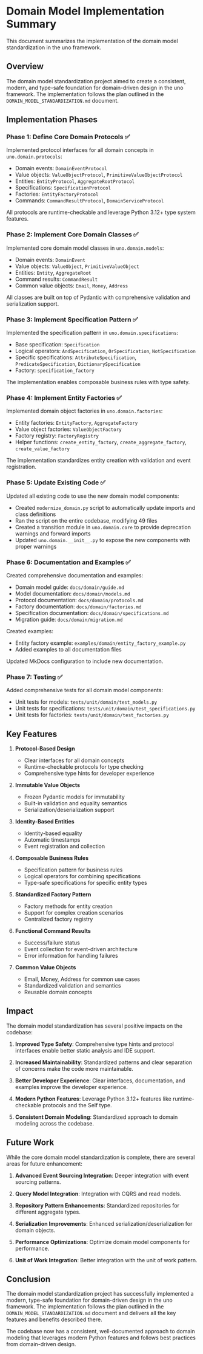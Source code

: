 # Domain Model Implementation Summary

This document summarizes the implementation of the domain model standardization in the uno framework.

## Overview

The domain model standardization project aimed to create a consistent, modern, and type-safe foundation for domain-driven design in the uno framework. The implementation follows the plan outlined in the `DOMAIN_MODEL_STANDARDIZATION.md` document.

## Implementation Phases

### Phase 1: Define Core Domain Protocols ✅

Implemented protocol interfaces for all domain concepts in `uno.domain.protocols`:
- Domain events: `DomainEventProtocol`
- Value objects: `ValueObjectProtocol`, `PrimitiveValueObjectProtocol`
- Entities: `EntityProtocol`, `AggregateRootProtocol`
- Specifications: `SpecificationProtocol`
- Factories: `EntityFactoryProtocol`
- Commands: `CommandResultProtocol`, `DomainServiceProtocol`

All protocols are runtime-checkable and leverage Python 3.12+ type system features.

### Phase 2: Implement Core Domain Classes ✅

Implemented core domain model classes in `uno.domain.models`:
- Domain events: `DomainEvent`
- Value objects: `ValueObject`, `PrimitiveValueObject`
- Entities: `Entity`, `AggregateRoot`
- Command results: `CommandResult`
- Common value objects: `Email`, `Money`, `Address`

All classes are built on top of Pydantic with comprehensive validation and serialization support.

### Phase 3: Implement Specification Pattern ✅

Implemented the specification pattern in `uno.domain.specifications`:
- Base specification: `Specification`
- Logical operators: `AndSpecification`, `OrSpecification`, `NotSpecification`
- Specific specifications: `AttributeSpecification`, `PredicateSpecification`, `DictionarySpecification`
- Factory: `specification_factory`

The implementation enables composable business rules with type safety.

### Phase 4: Implement Entity Factories ✅

Implemented domain object factories in `uno.domain.factories`:
- Entity factories: `EntityFactory`, `AggregateFactory`
- Value object factories: `ValueObjectFactory`
- Factory registry: `FactoryRegistry`
- Helper functions: `create_entity_factory`, `create_aggregate_factory`, `create_value_factory`

The implementation standardizes entity creation with validation and event registration.

### Phase 5: Update Existing Code ✅

Updated all existing code to use the new domain model components:
- Created `modernize_domain.py` script to automatically update imports and class definitions
- Ran the script on the entire codebase, modifying 49 files
- Created a transition module in `uno.domain.core` to provide deprecation warnings and forward imports
- Updated `uno.domain.__init__.py` to expose the new components with proper warnings

### Phase 6: Documentation and Examples ✅

Created comprehensive documentation and examples:
- Domain model guide: `docs/domain/guide.md`
- Model documentation: `docs/domain/models.md`
- Protocol documentation: `docs/domain/protocols.md`
- Factory documentation: `docs/domain/factories.md`
- Specification documentation: `docs/domain/specifications.md`
- Migration guide: `docs/domain/migration.md`

Created examples:
- Entity factory example: `examples/domain/entity_factory_example.py`
- Added examples to all documentation files

Updated MkDocs configuration to include new documentation.

### Phase 7: Testing ✅

Added comprehensive tests for all domain model components:
- Unit tests for models: `tests/unit/domain/test_models.py`
- Unit tests for specifications: `tests/unit/domain/test_specifications.py`
- Unit tests for factories: `tests/unit/domain/test_factories.py`

## Key Features

1. **Protocol-Based Design**
   - Clear interfaces for all domain concepts
   - Runtime-checkable protocols for type checking
   - Comprehensive type hints for developer experience

2. **Immutable Value Objects**
   - Frozen Pydantic models for immutability
   - Built-in validation and equality semantics
   - Serialization/deserialization support

3. **Identity-Based Entities**
   - Identity-based equality
   - Automatic timestamps
   - Event registration and collection

4. **Composable Business Rules**
   - Specification pattern for business rules
   - Logical operators for combining specifications
   - Type-safe specifications for specific entity types

5. **Standardized Factory Pattern**
   - Factory methods for entity creation
   - Support for complex creation scenarios
   - Centralized factory registry

6. **Functional Command Results**
   - Success/failure status
   - Event collection for event-driven architecture
   - Error information for handling failures

7. **Common Value Objects**
   - Email, Money, Address for common use cases
   - Standardized validation and semantics
   - Reusable domain concepts

## Impact

The domain model standardization has several positive impacts on the codebase:

1. **Improved Type Safety**: Comprehensive type hints and protocol interfaces enable better static analysis and IDE support.

2. **Increased Maintainability**: Standardized patterns and clear separation of concerns make the code more maintainable.

3. **Better Developer Experience**: Clear interfaces, documentation, and examples improve the developer experience.

4. **Modern Python Features**: Leverage Python 3.12+ features like runtime-checkable protocols and the Self type.

5. **Consistent Domain Modeling**: Standardized approach to domain modeling across the codebase.

## Future Work

While the core domain model standardization is complete, there are several areas for future enhancement:

1. **Advanced Event Sourcing Integration**: Deeper integration with event sourcing patterns.

2. **Query Model Integration**: Integration with CQRS and read models.

3. **Repository Pattern Enhancements**: Standardized repositories for different aggregate types.

4. **Serialization Improvements**: Enhanced serialization/deserialization for domain objects.

5. **Performance Optimizations**: Optimize domain model components for performance.

6. **Unit of Work Integration**: Better integration with the unit of work pattern.

## Conclusion

The domain model standardization project has successfully implemented a modern, type-safe foundation for domain-driven design in the uno framework. The implementation follows the plan outlined in the `DOMAIN_MODEL_STANDARDIZATION.md` document and delivers all the key features and benefits described there.

The codebase now has a consistent, well-documented approach to domain modeling that leverages modern Python features and follows best practices from domain-driven design.